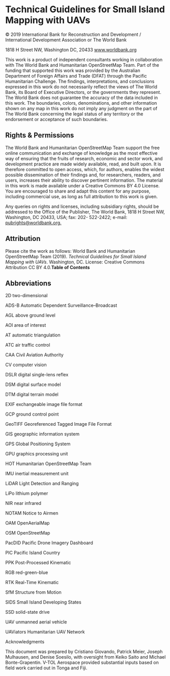 # Technical Guidelines for Small Island Mapping with UAVs

© 2019 International Bank for Reconstruction and Development / International Development Association or The World Bank

1818 H Street NW, Washington DC, 20433 www.worldbank.org 

This work is a product of independent consultants working in collaboration with The World Bank and Humanitarian OpenStreetMap Team. Part of the funding that supported this work was provided by the Australian Department of Foreign Affairs and Trade (DFAT) through the Pacific Humanitarian Challenge. The findings, interpretations, and conclusions expressed in this work do not necessarily reflect the views of The World Bank, its Board of Executive Directors, or the governments they represent. The World Bank does not guarantee the accuracy of the data included in this work. The boundaries, colors, denominations, and other information shown on any map in this work do not imply any judgment on the part of The World Bank concerning the legal status of any territory or the endorsement or acceptance of such boundaries.

## Rights & Permissions

The World Bank and Humanitarian OpenStreetMap Team support the free online communication and exchange of knowledge as the most effective way of ensuring that the fruits of research, economic and sector work, and development practice are made widely available, read, and built upon. It is therefore committed to open access, which, for authors, enables the widest possible dissemination of their findings and, for researchers, readers, and users, increases their ability to discover pertinent information. The material in this work is made available under a Creative Commons  BY 4.0 License. You are encouraged to share and adapt this content for any purpose, including commercial use, as long as full attribution to this work is given. 

Any queries on rights and licenses, including subsidiary rights, should be addressed to the Office of the Publisher, The World Bank, 1818 H Street NW, Washington, DC 20433, USA; fax: 202- 522-2422; e-mail: [pubrights@worldbank.org](mailto:pubrights@worldbank.org)<span style="text-decoration:underline;">.</span> 

## Attribution

Please cite the work as follows: World Bank and Humanitarian OpenStreetMap Team (2019). _Technical Guidelines for Small Island Mapping with UAVs_. Washington, DC. License: Creative Commons Attribution CC BY 4.0.**Table of Contents**

## Abbreviations

2D      two-dimensional

ADS-B       Automatic Dependent Surveillance–Broadcast

AGL     above ground level

AOI     area of interest

AT      automatic triangulation

ATC     air traffic control

CAA         Civil Aviation Authority

CV      computer vision

DSLR        digital single-lens reflex 

DSM     digital surface model

DTM         digital terrain model

EXIF        exchangeable image file format

GCP         ground control point

GeoTIFF Georeferenced Tagged Image File Format

GIS         geographic information system

GPS         Global Positioning System

GPU         graphics processing unit

HOT     Humanitarian OpenStreetMap Team

IMU     inertial measurement unit

LiDAR       Light Detection and Ranging 

LiPo        lithium polymer

NIR     near infrared

NOTAM   Notice to Airmen 

OAM         OpenAerialMap

OSM         OpenStreetMap

PacDID  Pacific Drone Imagery Dashboard

PIC     Pacific Island Country

PPK         Post-Processed Kinematic

RGB     red-green-blue

RTK         Real-Time Kinematic

SfM     Structure from Motion

SIDS        Small Island Developing States

SSD     solid-state drive

UAV         unmanned aerial vehicle

UAViators   Humanitarian UAV Network 

Acknowledgments

This document was prepared by Cristiano Giovando, Patrick Meier, Joseph Mulhausen, and Denise Soesilo, with oversight from Keiko Saito and Michael Bonte-Grapentin. V-TOL Aerospace provided substantial inputs based on field work carried out in Tonga and Fiji. 